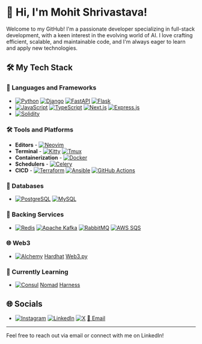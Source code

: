 # 👋 Hi, I'm Mohit Shrivastava!

Welcome to my GitHub!
I'm a passionate developer specializing in full-stack development, with a keen interest in the evolving world of AI.
I love crafting efficient, scalable, and maintainable code, and I'm always eager to learn and apply new technologies.

## 🛠️ My Tech Stack

### 🐍 Languages and Frameworks
- [![Python](https://img.shields.io/badge/-Python-3776AB?style=flat&logo=Python&logoColor=white)](https://www.python.org) [![Django](https://img.shields.io/badge/-Django-092E20?style=flat&logo=Django)](https://www.djangoproject.com) [![FastAPI](https://img.shields.io/badge/-FastAPI-009688?style=flat&logo=FastAPI)](https://fastapi.tiangolo.com) [![Flask](https://img.shields.io/badge/-Flask-000000?style=flat&logo=Flask)](https://flask.palletsprojects.com/en/3.0.x/)
- [![JavaScript](https://img.shields.io/badge/-JavaScript-F7DF1E?style=flat&logo=javascript&logoColor=black)](https://www.javascript.com) [![TypeScript](https://img.shields.io/badge/-TypeScript-3178C6?style=flat&logo=typescript&logoColor=white)](https://www.typescriptlang.org) [![Next.js](https://img.shields.io/badge/-Next.js-000000?style=flat&logo=Next.js)](https://nextjs.org) [![Express.js](https://img.shields.io/badge/-Express-000000?style=flat&logo=Express)](https://expressjs.com)
- [![Solidity](https://img.shields.io/badge/-Solidity-363636?style=flat&logo=Solidity)](https://soliditylang.org)

### 🛠 Tools and Platforms
- **Editors** - [![Neovim](https://img.shields.io/badge/-Neovim-57A143?style=flat&logo=Neovim&logoColor=white)](https://neovim.io)
- **Terminal** - [![Kitty](https://img.shields.io/badge/-Kitty-FFD700?style=flat&logo=Kitty&logoColor=black)](https://sw.kovidgoyal.net/kitty/) [![Tmux](https://img.shields.io/badge/-Tmux-1BB91F?style=flat&logo=Tmux&logoColor=white)](https://github.com/tmux/tmux/wiki)
- **Containerization** - [![Docker](https://img.shields.io/badge/-Docker-2496ED?style=flat&logo=Docker&logoColor=white)](https://www.docker.com)
- **Schedulers** - [![Celery](https://img.shields.io/badge/-Celery-37814A?style=flat&logo=Celery&logoColor=white)](https://docs.celeryq.dev/en/stable/)
- **CICD** - [![Terraform](https://img.shields.io/badge/-Terraform-623CE4?style=flat&logo=Terraform)](https://developer.hashicorp.com/terraform) [![Ansible](https://img.shields.io/badge/-Ansible-EE0000?style=flat&logo=Ansible)](https://www.ansible.com)  [![GitHub Actions](https://img.shields.io/badge/-GitHub_Actions-2088FF?style=flat&logo=GitHub-Actions&logoColor=white)](https://github.com/features/actions)

### 💾 Databases
- [![PostgreSQL](https://img.shields.io/badge/-PostgreSQL-336791?style=flat&logo=postgresql&logoColor=white)](https://www.postgresql.org) [![MySQL](https://img.shields.io/badge/-MySQL-4479A1?style=flat&logo=mysql&logoColor=white)](https://www.mysql.com)

### 🚀 Backing Services
- [![Redis](https://img.shields.io/badge/-Redis-DC382D?style=flat&logo=Redis&logoColor=white)](https://redis.io) [![Apache Kafka](https://img.shields.io/badge/-Apache_Kafka-231F20?style=flat&logo=Apache-Kafka)](https://kafka.apache.org) [![RabbitMQ](https://img.shields.io/badge/-RabbitMQ-FF6600?style=flat&logo=RabbitMQ&logoColor=white)](https://www.rabbitmq.com/download.html) [![AWS SQS](https://img.shields.io/badge/-AWS_SQS-FF9900?style=flat&logo=Amazon-AWS&logoColor=white)](https://aws.amazon.com/sqs/)

### 🌐 Web3
- [![Alchemy](https://img.shields.io/badge/-Alchemy-000000?style=flat&logo=Alchemy&logoColor=white)](https://www.alchemy.com) [Hardhat](https://hardhat.org) [Web3.py](https://web3py.readthedocs.io/en/stable/)

### 📘 Currently Learning
- [![Consul](https://img.shields.io/badge/-Consul-F24C53?style=flat&logo=Consul&logoColor=white)](https://www.consul.io) [Nomad](https://www.nomadproject.io) [Harness](https://www.harness.io)


## 🌐 Socials
- [![Instagram](https://img.shields.io/badge/-Instagram-E4405F?style=flat&logo=Instagram&logoColor=white)](https://www.instagram.com/smohit.eth) [![LinkedIn](https://img.shields.io/badge/-LinkedIn-0A66C2?style=flat&logo=LinkedIn&logoColor=white)](https://www.linkedin.com/in/mohit-shrivastava-4aa137133/) [![X](https://img.shields.io/badge/-X-000000?style=flat&logo=X&logoColor=white)](https://www.x.com/mohitshi13) [📧 Email](mailto:mohit@momosh13.com)

---

Feel free to reach out via email or connect with me on LinkedIn!

